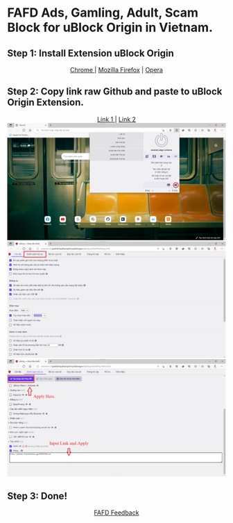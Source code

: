 # FAFD Ads, Gamling, Adult, Scam Block for uBlock Origin in Vietnam.

## Step 1: Install Extension uBlock Origin

<html>
    <p style="text-align:center;"> 
      <a href="https://chrome.google.com/webstore/detail/ublock-origin/cjpalhdlnbpafiamejdnhcphjbkeiagm/">Chrome </a> |
      <a href="https://addons.mozilla.org/en-us/firefox/addon/ublock-origin/">Mozilla Firefox</a> |
      <a href="https://addons.opera.com/en/extensions/details/ublock/">Opera</a>
    </p>
 </html>
  
## Step 2: Copy link raw Github and paste to uBlock Origin Extension.
  <html>
    <p style="text-align:center;">  
    <a href="https://hungphambkc.is-a.dev/FAFD/FAFD.txt">Link 1 </a>| 
    <a href="https://hungphambkc.github.io/FAFD/FAFD.txt">Link 2 </a>
    <img src="src/GUD_1.png">
    <img src="src/GUD_2.png">
    <img src="src/GUD_3.png">
    </p>
    </html>
       
        
## Step 3: Done!

  <html>
    <p style="text-align:center;"> 
    <a href="https://forms.gle/WEdV6RVP6jpahKef8"> FAFD Feedback </a>
        </p> 
  </html>
